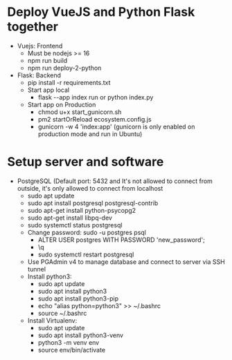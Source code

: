# Deploy VueJS and Python Flask together
- Vuejs: Frontend
  - Must be nodejs >= 16
  - npm run build
  - npm run deploy-2-python
- Flask: Backend
  - pip install -r requirements.txt
  - Start app local
    - flask --app index run or python index.py
  - Start app on Production
    - chmod u+x start_gunicorn.sh
    - pm2 startOrReload ecosystem.config.js
    - gunicorn -w 4 'index:app' (gunicorn is only enabled on production mode and run in Ubuntu)

# Setup server and software
- PostgreSQL (Default port: 5432 and It's not allowed to connect from outside, it's only allowed to connect from localhost
  - sudo apt update
  - sudo apt install postgresql postgresql-contrib
  - sudo apt-get install python-psycopg2
  - sudo apt-get install libpq-dev
  - sudo systemctl status postgresql
  - Change password: sudo -u postgres psql
    - ALTER USER postgres WITH PASSWORD 'new_password';
    - \q
    - sudo systemctl restart postgresql
  - Use PGAdmin v4 to manage database and connect to server via SSH tunnel
  - Install python3:
    - sudo apt update
    - sudo apt install python3
    - sudo apt install python3-pip
    - echo "alias python=python3" >> ~/.bashrc
    - source ~/.bashrc
  - Install Virtualenv:
    - sudo apt update
    - sudo apt install python3-venv
    - python3 -m venv env
    - source env/bin/activate


```